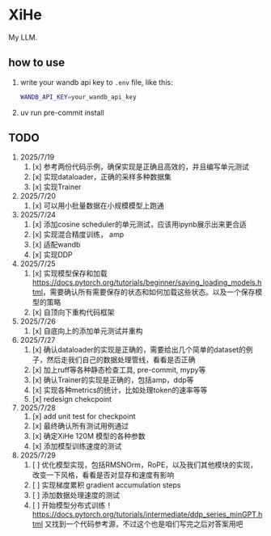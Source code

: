 # XiHe

My LLM.

## how to use

1. write your wandb api key to `.env` file, like this:

   ```bash
   WANDB_API_KEY=your_wandb_api_key
   ```

2. uv run pre-commit install

## TODO

1. 2025/7/19
   1. [x] 参考两份代码示例，确保实现是正确且高效的，并且编写单元测试
   2. [x] 实现dataloader，正确的采样多种数据集
   3. [x] 实现Trainer
2. 2025/7/20
   1. [x] 可以用小批量数据在小规模模型上跑通
3. 2025/7/24
   1. [x] 添加cosine scheduler的单元测试，应该用ipynb展示出来更合适
   2. [x] 实现混合精度训练， amp
   3. [x] 适配wandb
   4. [x] 实现DDP
4. 2025/7/25
   1. [x] 实现模型保存和加载 <https://docs.pytorch.org/tutorials/beginner/saving_loading_models.html>，需要确认所有需要保存的状态和如何加载这些状态。以及一个保存模型的策略
   2. [x] 自顶向下重构代码框架
5. 2025/7/26
   1. [x] 自底向上的添加单元测试并重构
6. 2025/7/27
   1. [x] 确认dataloader的实现是正确的，需要给出几个简单的dataset的例子，然后走我们自己的数据处理管线，看看是否正确
   2. [x] 加上ruff等各种静态检查工具, pre-commit, mypy等
   3. [x] 确认Trainer的实现是正确的，包括amp，ddp等
   4. [x] 实现各种metrics的统计，比如处理token的速率等等
   5. [x] redesign chekcpoint
7. 2025/7/28
   1. [x] add unit test for checkpoint
   2. [x] 最终确认所有测试用例通过
   3. [x] 确定XiHe 120M 模型的各种参数
   4. [x] 添加模型训练速度的测试
8. 2025/7/29
   1. [ ] 优化模型实现，包括RMSNOrm，RoPE，以及我们其他模块的实现，改变一下风格，看看是否对显存和速度有影响
   2. [ ] 实现梯度累积 gradient accumulation steps
   3. [ ] 添加数据处理速度的测试
   4. [ ] 开始模型分布式训练！<https://docs.pytorch.org/tutorials/intermediate/ddp_series_minGPT.html> 又找到一个代码参考源，不过这个也是咱们写完之后对答案用吧
